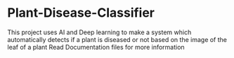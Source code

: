 # Plant-Disease-Classifier

This project uses AI and Deep learning to make a system which automatically detects if a plant is diseased or not based on the image of the leaf of a plant
Read Documentation files for more information
